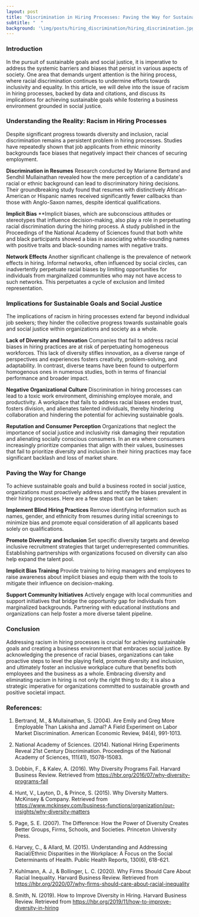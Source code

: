 ```yaml
---
layout: post
title: "Discrimination in Hiring Processes: Paving the Way for Sustainable Goals and Social Justice in Business"
subtitle: "  "
background: '\img/posts/hiring_discrimination/hiring_discrimination.jpg' 
---
```



### Introduction

In the pursuit of sustainable goals and social justice, it is imperative to address the systemic barriers and biases that persist in various aspects of society. One area that demands urgent attention is the hiring process, where racial discrimination continues to undermine efforts towards inclusivity and equality. In this article, we will delve into the issue of racism in hiring processes, backed by data and citations, and discuss its implications for achieving sustainable goals while fostering a business environment grounded in social justice.

### Understanding the Reality: Racism in Hiring Processes

Despite significant progress towards diversity and inclusion, racial discrimination remains a persistent problem in hiring processes. Studies have repeatedly shown that job applicants from ethnic minority backgrounds face biases that negatively impact their chances of securing employment.

**Discrimination in Resumes**
Research conducted by Marianne Bertrand and Sendhil Mullainathan revealed how the mere perception of a candidate's racial or ethnic background can lead to discriminatory hiring decisions. Their groundbreaking study found that resumes with distinctively African-American or Hispanic names received significantly fewer callbacks than those with Anglo-Saxon names, despite identical qualifications.

**Implicit Bias**
**Implicit biases, which are subconscious attitudes or stereotypes that influence decision-making, also play a role in perpetuating racial discrimination during the hiring process. A study published in the Proceedings of the National Academy of Sciences found that both white and black participants showed a bias in associating white-sounding names with positive traits and black-sounding names with negative traits.

**Network Effects**
Another significant challenge is the prevalence of network effects in hiring. Informal networks, often influenced by social circles, can inadvertently perpetuate racial biases by limiting opportunities for individuals from marginalized communities who may not have access to such networks. This perpetuates a cycle of exclusion and limited representation.

### Implications for Sustainable Goals and Social Justice

The implications of racism in hiring processes extend far beyond individual job seekers; they hinder the collective progress towards sustainable goals and social justice within organizations and society as a whole.

**Lack of Diversity and Innovation**
Companies that fail to address racial biases in hiring practices are at risk of perpetuating homogeneous workforces. This lack of diversity stifles innovation, as a diverse range of perspectives and experiences fosters creativity, problem-solving, and adaptability. In contrast, diverse teams have been found to outperform homogenous ones in numerous studies, both in terms of financial performance and broader impact.

**Negative Organizational Culture**
Discrimination in hiring processes can lead to a toxic work environment, diminishing employee morale, and productivity. A workplace that fails to address racial biases erodes trust, fosters division, and alienates talented individuals, thereby hindering collaboration and hindering the potential for achieving sustainable goals.

**Reputation and Consumer Perception**
Organizations that neglect the importance of social justice and inclusivity risk damaging their reputation and alienating socially conscious consumers. In an era where consumers increasingly prioritize companies that align with their values, businesses that fail to prioritize diversity and inclusion in their hiring practices may face significant backlash and loss of market share.

### Paving the Way for Change

To achieve sustainable goals and build a business rooted in social justice, organizations must proactively address and rectify the biases prevalent in their hiring processes. Here are a few steps that can be taken:

**Implement Blind Hiring Practices**
Remove identifying information such as names, gender, and ethnicity from resumes during initial screenings to minimize bias and promote equal consideration of all applicants based solely on qualifications.

**Promote Diversity and Inclusion**
Set specific diversity targets and develop inclusive recruitment strategies that target underrepresented communities. Establishing partnerships with organizations focused on diversity can also help expand the talent pool.

**Implicit Bias Training**
Provide training to hiring managers and employees to raise awareness about implicit biases and equip them with the tools to mitigate their influence on decision-making.

**Support Community Initiatives**
Actively engage with local communities and support initiatives that bridge the opportunity gap for individuals from marginalized backgrounds. Partnering with educational institutions and organizations can help foster a more diverse talent pipeline.

### Conclusion

Addressing racism in hiring processes is crucial for achieving sustainable goals and creating a business environment that embraces social justice. By acknowledging the presence of racial biases, organizations can take proactive steps to level the playing field, promote diversity and inclusion, and ultimately foster an inclusive workplace culture that benefits both employees and the business as a whole. Embracing diversity and eliminating racism in hiring is not only the right thing to do; it is also a strategic imperative for organizations committed to sustainable growth and positive societal impact.


### References:

1. Bertrand, M., & Mullainathan, S. (2004). Are Emily and Greg More Employable Than Lakisha and Jamal? A Field Experiment on Labor Market Discrimination. American Economic Review, 94(4), 991-1013.

2. National Academy of Sciences. (2014). National Hiring Experiments Reveal 21st Century Discrimination. Proceedings of the National Academy of Sciences, 111(41), 15078-15083.

3. Dobbin, F., & Kalev, A. (2016). Why Diversity Programs Fail. Harvard Business Review. Retrieved from https://hbr.org/2016/07/why-diversity-programs-fail

4. Hunt, V., Layton, D., & Prince, S. (2015). Why Diversity Matters. McKinsey & Company. Retrieved from https://www.mckinsey.com/business-functions/organization/our-insights/why-diversity-matters

5. Page, S. E. (2007). The Difference: How the Power of Diversity Creates Better Groups, Firms, Schools, and Societies. Princeton University Press.

6. Harvey, C., & Allard, M. (2015). Understanding and Addressing Racial/Ethnic Disparities in the Workplace: A Focus on the Social Determinants of Health. Public Health Reports, 130(6), 618-621.

7. Kuhlmann, A. J., & Bollinger, L. C. (2020). Why Firms Should Care About Racial Inequality. Harvard Business Review. Retrieved from https://hbr.org/2020/07/why-firms-should-care-about-racial-inequality

8. Smith, N. (2019). How to Improve Diversity in Hiring. Harvard Business Review. Retrieved from https://hbr.org/2019/11/how-to-improve-diversity-in-hiring
